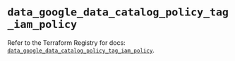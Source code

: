 # `data_google_data_catalog_policy_tag_iam_policy`

Refer to the Terraform Registry for docs: [`data_google_data_catalog_policy_tag_iam_policy`](https://registry.terraform.io/providers/hashicorp/google/4.85.0/docs/data-sources/data_catalog_policy_tag_iam_policy).
